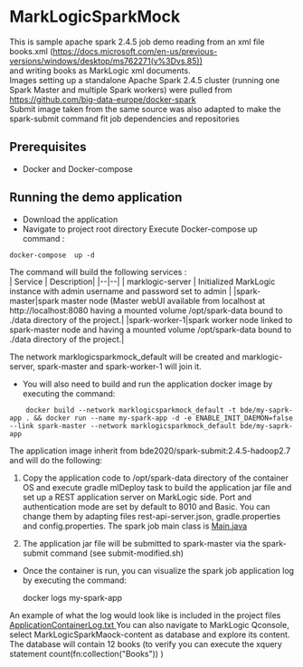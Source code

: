 # MarkLogicSparkMock  
This is sample apache spark 2.4.5 job demo reading from an xml file books.xml (https://docs.microsoft.com/en-us/previous-versions/windows/desktop/ms762271(v%3Dvs.85))  
and writing books as MarkLogic xml documents.  
Images setting up a standalone Apache Spark 2.4.5 cluster (running one Spark Master and multiple Spark workers) were pulled from https://github.com/big-data-europe/docker-spark  
Submit image taken from the same source was also adapted to make the spark-submit command fit job dependencies and repositories    
  
## Prerequisites  
 - Docker and Docker-compose  
  
## Running the demo application  
 - Download the application  
 - Navigate to project root directory Execute Docker-compose up command :  
```  
docker-compose  up -d  
```  
The command will build the following services :  
| Service |  Description|
|--|--|
| marklogic-server | Initialized MarkLogic instance with admin username and password set to admin |
|spark-master|spark master node (Master webUI available from localhost at http://localhost:8080 having a mounted volume /opt/spark-data bound to ./data directory of the project.|
|spark-worker-1|spark worker node linked to spark-master node and  having a mounted volume /opt/spark-data bound to ./data directory of the project.|

The network marklogicsparkmock_default will be created and marklogic-server, spark-master and spark-worker-1 will join it.
 
- You will also need to build and run the application docker image by executing the command:
```  
    docker build --network marklogicsparkmock_default -t bde/my-saprk-app . && docker run --name my-spark-app -d -e ENABLE_INIT_DAEMON=false --link spark-master --network marklogicsparkmock_default bde/my-saprk-app 
``` 
The application image inherit from bde2020/spark-submit:2.4.5-hadoop2.7 and will do the following:

 1. Copy the application code to /opt/spark-data directory of the container OS and execute gradle mlDeploy task to build the application jar file and set up a REST application server on MarkLogic side. 
Port and authentication mode are set by default to 8010 and Basic.
You can change them by adapting files rest-api-server.json, gradle.properties and config.properties.
The spark job main class is [Main.java
 ](https://github.com/ghassennasri/MarkLogicSparkMock/blob/master/src/main/java/Main.java)

 2.  The application jar file will be submitted to spark-master via the spark-submit command (see submit-modified.sh)

- Once the container is run, you can visualize the spark job application log by executing the command:

    docker logs my-spark-app
  
 An example of what the log would look like is included in the project files [ApplicationContainerLog.txt
 ](https://github.com/ghassennasri/MarkLogicSparkMock/blob/master/ApplicationContainerLog.txt)
 You can also navigate to MarkLogic Qconsole, select MarkLogicSparkMaock-content as database and explore its content.
 The database will contain 12 books (to verify you can execute the xquery statement count(fn:collection("Books")) )

